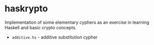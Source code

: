 # haskrypto

Implementation of some elementary cyphers as an exercise in learning Haskell
and basic crypto concepts.

- `additive.hs` - additive substitution cypher
